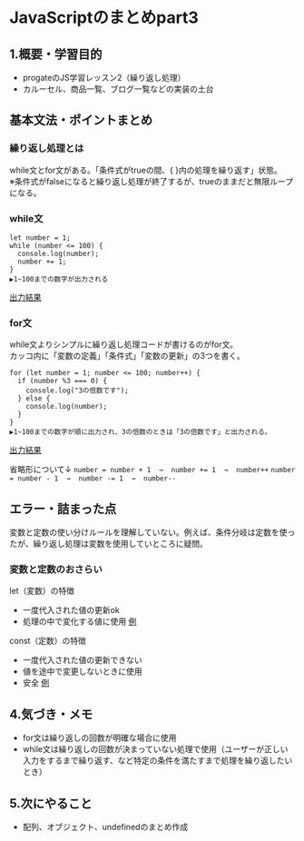 # JavaScriptのまとめpart3

## 1.概要・学習目的
- progateのJS学習レッスン2（繰り返し処理）
- カルーセル、商品一覧、ブログ一覧などの実装の土台

## 基本文法・ポイントまとめ
### 繰り返し処理とは
while文とfor文がある。「条件式がtrueの間、{ }内の処理を繰り返す」状態。  
※条件式がfalseになると繰り返し処理が終了するが、trueのままだと無限ループになる。
### while文
```
let number = 1;  
while (number <= 100) {
  console.log(number);
  number += 1;
}
▶1~100までの数字が出力される
```
[出力結果](./ex01-while.js)


### for文
while文よりシンプルに繰り返し処理コードが書けるのがfor文。  
カッコ内に「変数の定義」「条件式」「変数の更新」の3つを書く。

```
for (let number = 1; number <= 100; number++) {
  if (number %3 === 0) {
    console.log("3の倍数です");
  } else {
    console.log(number);
  }
}
▶1~100までの数字が順に出力され、3の倍数のときは「3の倍数です」と出力される。
```
[出力結果](./ex02-for.js)

省略形について↓
`number = number + 1  →  number += 1  →  number++`
`number = number - 1  →  number -= 1  →  number--`

## エラー・詰まった点
変数と定数の使い分けルールを理解していない。例えば、条件分岐は定数を使ったが、繰り返し処理は変数を使用していところに疑問。
### 変数と定数のおさらい
let（変数）の特徴
- 一度代入された値の更新ok
- 処理の中で変化する値に使用
[例](./ex03-let.js)

const（定数）の特徴
- 一度代入された値の更新できない
- 値を途中で変更しないときに使用
- 安全
[例](./ex04-const.js)

## 4.気づき・メモ
- for文は繰り返しの回数が明確な場合に使用
- while文は繰り返しの回数が決まっていない処理で使用（ユーザーが正しい入力をするまで繰り返す、など特定の条件を満たすまで処理を繰り返したいとき）

## 5.次にやること
- 配列、オブジェクト、undefinedのまとめ作成
